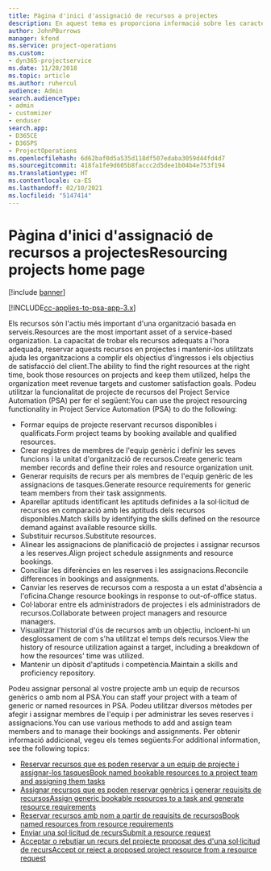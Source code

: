 ```yaml
---
title: Pàgina d'inici d'assignació de recursos a projectes
description: En aquest tema es proporciona informació sobre les característiques d'administració de recursos al Project Service Automation (PSA) for Dynamics 365.
author: JohnPBurrows
manager: kfend
ms.service: project-operations
ms.custom:
- dyn365-projectservice
ms.date: 11/28/2018
ms.topic: article
ms.author: ruhercul
audience: Admin
search.audienceType:
- admin
- customizer
- enduser
search.app:
- D365CE
- D365PS
- ProjectOperations
ms.openlocfilehash: 6d62baf0d5a535d118df507edaba3059d44fd4d7
ms.sourcegitcommit: 418fa1fe9d605b8faccc2d5dee1b04b4e753f194
ms.translationtype: HT
ms.contentlocale: ca-ES
ms.lasthandoff: 02/10/2021
ms.locfileid: "5147414"
---
```

# <a name="resourcing-projects-home-page"></a><span data-ttu-id="d396e-103">Pàgina d'inici d'assignació de recursos a projectes</span><span class="sxs-lookup"><span data-stu-id="d396e-103">Resourcing projects home page</span></span>

[!include [banner](../includes/psa-now-project-operations.md)]

[!INCLUDE[cc-applies-to-psa-app-3.x](../includes/cc-applies-to-psa-app-3x.md)]

<span data-ttu-id="d396e-104">Els recursos són l'actiu més important d'una organització basada en serveis.</span><span class="sxs-lookup"><span data-stu-id="d396e-104">Resources are the most important asset of a service-based organization.</span></span> <span data-ttu-id="d396e-105">La capacitat de trobar els recursos adequats a l'hora adequada, reservar aquests recursos en projectes i mantenir-los utilitzats ajuda les organitzacions a complir els objectius d'ingressos i els objectius de satisfacció del client.</span><span class="sxs-lookup"><span data-stu-id="d396e-105">The ability to find the right resources at the right time, book those resources on projects and keep them utilized, helps the organization meet revenue targets and customer satisfaction goals.</span></span> <span data-ttu-id="d396e-106">Podeu utilitzar la funcionalitat de projecte de recursos del Project Service Automation (PSA) per fer el següent:</span><span class="sxs-lookup"><span data-stu-id="d396e-106">You can use the project resourcing functionality in Project Service Automation (PSA) to do the following:</span></span>

- <span data-ttu-id="d396e-107">Formar equips de projecte reservant recursos disponibles i qualificats.</span><span class="sxs-lookup"><span data-stu-id="d396e-107">Form project teams by booking available and qualified resources.</span></span>
- <span data-ttu-id="d396e-108">Crear registres de membres de l'equip genèric i definir les seves funcions i la unitat d'organització de recursos.</span><span class="sxs-lookup"><span data-stu-id="d396e-108">Create generic team member records and define their roles and resource organization unit.</span></span>
- <span data-ttu-id="d396e-109">Generar requisits de recurs per als membres de l'equip genèric de les assignacions de tasques.</span><span class="sxs-lookup"><span data-stu-id="d396e-109">Generate resource requirements for generic team members from their task assignments.</span></span>
- <span data-ttu-id="d396e-110">Aparellar aptituds identificant les aptituds definides a la sol·licitud de recursos en comparació amb les aptituds dels recursos disponibles.</span><span class="sxs-lookup"><span data-stu-id="d396e-110">Match skills by identifying the skills defined on the resource demand against available resource skills.</span></span>
- <span data-ttu-id="d396e-111">Substituir recursos.</span><span class="sxs-lookup"><span data-stu-id="d396e-111">Substitute resources.</span></span>
- <span data-ttu-id="d396e-112">Alinear les assignacions de planificació de projectes i assignar recursos a les reserves.</span><span class="sxs-lookup"><span data-stu-id="d396e-112">Align project schedule assignments and resource bookings.</span></span>
- <span data-ttu-id="d396e-113">Conciliar les diferències en les reserves i les assignacions.</span><span class="sxs-lookup"><span data-stu-id="d396e-113">Reconcile differences in bookings and assignments.</span></span>
- <span data-ttu-id="d396e-114">Canviar les reserves de recursos com a resposta a un estat d'absència a l'oficina.</span><span class="sxs-lookup"><span data-stu-id="d396e-114">Change resource bookings in response to out-of-office status.</span></span>
- <span data-ttu-id="d396e-115">Col·laborar entre els administradors de projectes i els administradors de recursos.</span><span class="sxs-lookup"><span data-stu-id="d396e-115">Collaborate between project managers and resource managers.</span></span>
- <span data-ttu-id="d396e-116">Visualitzar l'historial d'ús de recursos amb un objectiu, incloent-hi un desglossament de com s'ha utilitzat el temps dels recursos.</span><span class="sxs-lookup"><span data-stu-id="d396e-116">View the history of resource utilization against a target, including a breakdown of how the resources' time was utilized.</span></span>
- <span data-ttu-id="d396e-117">Mantenir un dipòsit d'aptituds i competència.</span><span class="sxs-lookup"><span data-stu-id="d396e-117">Maintain a skills and proficiency repository.</span></span>


<span data-ttu-id="d396e-118">Podeu assignar personal al vostre projecte amb un equip de recursos genèrics o amb nom al PSA.</span><span class="sxs-lookup"><span data-stu-id="d396e-118">You can staff your project with a team of generic or named resources in PSA.</span></span> <span data-ttu-id="d396e-119">Podeu utilitzar diversos mètodes per afegir i assignar membres de l'equip i per administrar les seves reserves i assignacions.</span><span class="sxs-lookup"><span data-stu-id="d396e-119">You can use various methods to add and assign team members and to manage their bookings and assignments.</span></span> <span data-ttu-id="d396e-120">Per obtenir informació addicional, vegeu els temes següents:</span><span class="sxs-lookup"><span data-stu-id="d396e-120">For additional information, see the following topics:</span></span>

- [<span data-ttu-id="d396e-121">Reservar recursos que es poden reservar a un equip de projecte i assignar-los tasques</span><span class="sxs-lookup"><span data-stu-id="d396e-121">Book named bookable resources to a project team and assigning them tasks</span></span>](assign-named-bookable-resource.md)
- [<span data-ttu-id="d396e-122">Assignar recursos que es poden reservar genèrics i generar requisits de recursos</span><span class="sxs-lookup"><span data-stu-id="d396e-122">Assign generic bookable resources to a task and generate resource requirements</span></span>](assign-generic-bookable-resource.md)
- [<span data-ttu-id="d396e-123">Reservar recursos amb nom a partir de requisits de recursos</span><span class="sxs-lookup"><span data-stu-id="d396e-123">Book named resources from resource requirements</span></span>](book-named-resource.md)
- [<span data-ttu-id="d396e-124">Enviar una sol·licitud de recurs</span><span class="sxs-lookup"><span data-stu-id="d396e-124">Submit a resource request</span></span>](submit-resource-request.md)
- [<span data-ttu-id="d396e-125">Acceptar o rebutjar un recurs del projecte proposat des d'una sol·licitud de recurs</span><span class="sxs-lookup"><span data-stu-id="d396e-125">Accept or reject a proposed project resource from a resource request</span></span>](accept-reject-proposed-resource.md)
